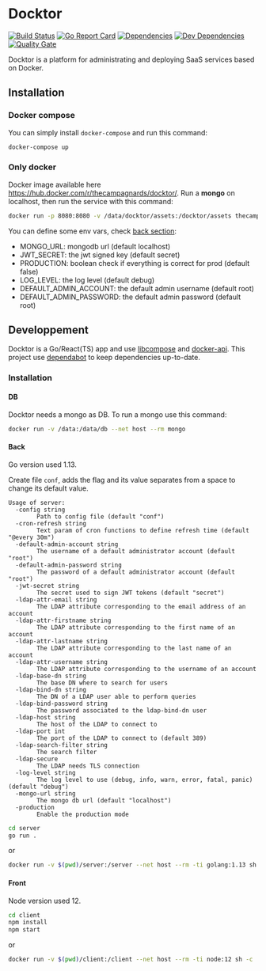 # Docktor

[![Build Status](https://travis-ci.org/thecampagnards/docktor.svg?branch=master)](https://travis-ci.org/thecampagnards/docktor)
[![Go Report Card](https://goreportcard.com/badge/github.com/thecampagnards/docktor)](https://goreportcard.com/report/github.com/thecampagnards/docktor)
[![Dependencies](https://david-dm.org/thecampagnards/docktor/status.svg?path=client)](https://david-dm.org/thecampagnards/docktor?path=client&view=list)
[![Dev Dependencies](https://david-dm.org/thecampagnards/docktor/dev-status.svg?path=client)](https://david-dm.org/thecampagnards/docktor?path=client&type=dev&view=list)
[![Quality Gate](https://sonarcloud.io/api/project_badges/measure?project=thecampagnards_docktor&metric=alert_status)](https://sonarcloud.io/dashboard/index/thecampagnards_docktor)

Docktor is a platform for administrating and deploying SaaS services based on Docker.

## Installation

### Docker compose

You can simply install `docker-compose` and run this command:

```sh
docker-compose up
```

### Only docker

Docker image available here <https://hub.docker.com/r/thecampagnards/docktor/>.
Run a **mongo** on localhost, then run the service with this command:

```sh
docker run -p 8080:8080 -v /data/docktor/assets:/docktor/assets thecampagnards/docktor
```

You can define some env vars, check [back section](#back):

- MONGO_URL: mongodb url (default localhost)
- JWT_SECRET: the jwt signed key (default secret)
- PRODUCTION: boolean check if everything is correct for prod (default false)
- LOG_LEVEL: the log level (default debug)
- DEFAULT_ADMIN_ACCOUNT: the default admin username (default root)
- DEFAULT_ADMIN_PASSWORD: the default admin password (default root)

## Developpement

Docktor is a Go/React(TS) app and use [libcompose](https://github.com/docker/libcompose) and [docker-api](https://github.com/moby/moby). This project use [dependabot](https://dependabot.com/) to keep dependencies up-to-date.

### Installation

#### DB

Docktor needs a mongo as DB. To run a mongo use this command:

```bash
docker run -v /data:/data/db --net host --rm mongo
```

#### Back

Go version used 1.13.

Create file `conf`, adds the flag and its value separates from a space to change its default value.

```text
Usage of server:
  -config string
        Path to config file (default "conf")
  -cron-refresh string
        Text param of cron functions to define refresh time (default "@every 30m")
  -default-admin-account string
        The username of a default administrator account (default "root")
  -default-admin-password string
        The password of a default administrator account (default "root")
  -jwt-secret string
        The secret used to sign JWT tokens (default "secret")
  -ldap-attr-email string
        The LDAP attribute corresponding to the email address of an account
  -ldap-attr-firstname string
        The LDAP attribute corresponding to the first name of an account
  -ldap-attr-lastname string
        The LDAP attribute corresponding to the last name of an account
  -ldap-attr-username string
        The LDAP attribute corresponding to the username of an account
  -ldap-base-dn string
        The base DN where to search for users
  -ldap-bind-dn string
        The DN of a LDAP user able to perform queries
  -ldap-bind-password string
        The password associated to the ldap-bind-dn user
  -ldap-host string
        The host of the LDAP to connect to
  -ldap-port int
        The port of the LDAP to connect to (default 389)
  -ldap-search-filter string
        The search filter
  -ldap-secure
        The LDAP needs TLS connection
  -log-level string
        The log level to use (debug, info, warn, error, fatal, panic) (default "debug")
  -mongo-url string
        The mongo db url (default "localhost")
  -production
        Enable the production mode
```

```bash
cd server
go run .
```

or

```bash
docker run -v $(pwd)/server:/server --net host --rm -ti golang:1.13 sh -c 'cd /server && go run .'
```

#### Front

Node version used 12.

```bash
cd client
npm install
npm start
```

or

```bash
docker run -v $(pwd)/client:/client --net host --rm -ti node:12 sh -c 'cd /client && npm install && npm start'
```
